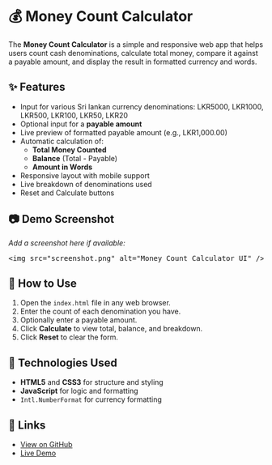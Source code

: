 <body>
  <h1>💰 Money Count Calculator</h1>
  <p>
    The <strong>Money Count Calculator</strong> is a simple and responsive web app that helps users count cash denominations, calculate total money, compare it against a payable amount, and display the result in formatted currency and words.
  </p>

  <h2>✨ Features</h2>
  <ul>
    <li>Input for various Sri lankan currency denominations: LKR5000, LKR1000, LKR500, LKR100, LKR50, LKR20</li>
    <li>Optional input for a <strong>payable amount</strong></li>
    <li>Live preview of formatted payable amount (e.g., LKR1,000.00)</li>
    <li>Automatic calculation of:
      <ul>
        <li><strong>Total Money Counted</strong></li>
        <li><strong>Balance</strong> (Total - Payable)</li>
        <li><strong>Amount in Words</strong></li>
      </ul>
    </li>
    <li>Responsive layout with mobile support</li>
    <li>Live breakdown of denominations used</li>
    <li>Reset and Calculate buttons</li>
  </ul>

  <h2>📷 Demo Screenshot</h2>
  <p><em>Add a screenshot here if available:</em></p>
  <pre>&lt;img src="screenshot.png" alt="Money Count Calculator UI" /&gt;</pre>

  <h2>🚀 How to Use</h2>
  <ol>
    <li>Open the <code>index.html</code> file in any web browser.</li>
    <li>Enter the count of each denomination you have.</li>
    <li>Optionally enter a payable amount.</li>
    <li>Click <strong>Calculate</strong> to view total, balance, and breakdown.</li>
    <li>Click <strong>Reset</strong> to clear the form.</li>
  </ol>

  <h2>🧠 Technologies Used</h2>
  <ul>
    <li><strong>HTML5</strong> and <strong>CSS3</strong> for structure and styling</li>
    <li><strong>JavaScript</strong> for logic and formatting</li>
    <li><code>Intl.NumberFormat</code> for currency formatting</li>
  </ul>

  <h2>🔗 Links</h2>
  <ul>
    <li><a href="https://github.com/AshenKavinda/Money_Counter" target="_blank">View on GitHub</a></li>
    <li><a href="https://ashenkavinda.github.io/Money_Counter/" target="_blank">Live Demo</a></li>
  </ul>
</body>
